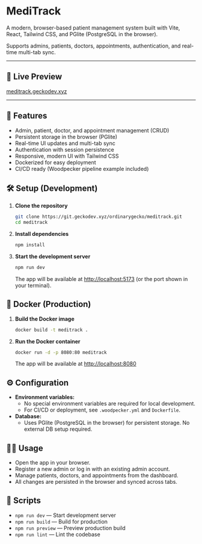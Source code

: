 # MediTrack

A modern, browser-based patient management system built with Vite, React, Tailwind CSS, and PGlite (PostgreSQL in the browser).

Supports admins, patients, doctors, appointments, authentication, and real-time multi-tab sync.

---

## 🔗 Live Preview

[meditrack.geckodev.xyz](https://meditrack.geckodev.xyz)

---

## 🚀 Features
- Admin, patient, doctor, and appointment management (CRUD)
- Persistent storage in the browser (PGlite)
- Real-time UI updates and multi-tab sync
- Authentication with session persistence
- Responsive, modern UI with Tailwind CSS
- Dockerized for easy deployment
- CI/CD ready (Woodpecker pipeline example included)

## 🛠️ Setup (Development)

1. **Clone the repository**
   ```bash
   git clone https://git.geckodev.xyz/ordinarygecko/meditrack.git
   cd meditrack
   ```
2. **Install dependencies**
   ```bash
   npm install
   ```
3. **Start the development server**
   ```bash
   npm run dev
   ```
   The app will be available at [http://localhost:5173](http://localhost:5173) (or the port shown in your terminal).

## 🐳 Docker (Production)

1. **Build the Docker image**
   ```bash
   docker build -t meditrack .
   ```
2. **Run the Docker container**
   ```bash
   docker run -d -p 8080:80 meditrack
   ```
   The app will be available at [http://localhost:8080](http://localhost:8080)

## ⚙️ Configuration

- **Environment variables:**
  - No special environment variables are required for local development.
  - For CI/CD or deployment, see `.woodpecker.yml` and `Dockerfile`.
- **Database:**
  - Uses PGlite (PostgreSQL in the browser) for persistent storage. No external DB setup required.

## 🧑‍💻 Usage

- Open the app in your browser.
- Register a new admin or log in with an existing admin account.
- Manage patients, doctors, and appointments from the dashboard.
- All changes are persisted in the browser and synced across tabs.

## 📝 Scripts

- `npm run dev` — Start development server
- `npm run build` — Build for production
- `npm run preview` — Preview production build
- `npm run lint` — Lint the codebase
